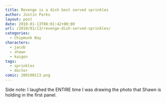 ```yaml
---
title: Revenge is a dish best served sprinkles
author: Justin Parks
layout: post
date: 2010-01-13T08:01:42+00:00
url: /2010/01/13/revenge-dish-served-sprinkles/
categories:
  - Chipmunk Bay
characters:
  - jacob
  - shawn
  - kaigon
tags:
  - sprinkles
  - doctor
comic: 200100113.png 
---
```

Side note: I laughed the ENTIRE time I was drawing the photo that Shawn is holding in the first panel.